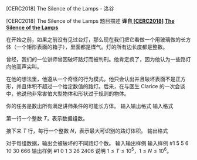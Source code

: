 



[CERC2018] The Silence of the Lamps - 洛谷














[CERC2018] The Silence of the Lamps
题目描述
**译自[ [CERC2018]](https://contest.felk.cvut.cz/18cerc/) [The Silence of the Lamps](https://contest.felk.cvut.cz/18cerc/solved/lamps.pdf)**

在开始之前，如果之前没有见过台灯，那么现在我们把它看做一个用玻璃做的长方体（一个矩形表面的箱子），里面都是煤气。灯的所有边长度都是整数。

曾经，我们的一位讲师曾因破坏路灯而被判刑。他肯定疯了，因为他认为一些路灯向他高声尖叫。

在他的想法里，他遵从一个奇怪的行为模式。他只会认出并且破坏表面不是正方形，并且体积不超过一个给定数值的路灯。后来，在与医生 Clarice 的一次会谈中，他说他非常害怕大型物体和形状过于规则的物体。

你的任务是数出所有满足讲师条件的可能长方体。
输入输出格式
输入格式

第一行一个整数 $T$，表示数据组数。

接下来 $T$ 行，每行一个整数 $N$，表示最大可识别的路灯体积。
输出格式

对于每组数据，输出会被破坏的不同路灯个数。
输入输出样例
输入样例 #1
5
5
6
10
30
666
输出样例 #1
0
1
3
26
2406
说明
$1≤T≤10^5$，$1≤N≤10^6$。






